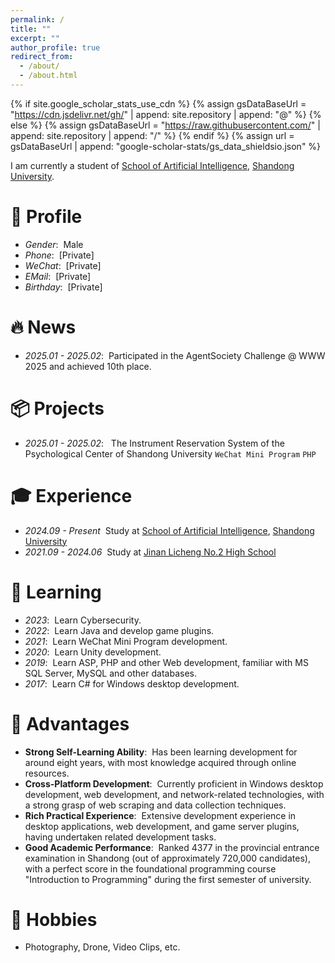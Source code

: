 ```yaml
---
permalink: /
title: ""
excerpt: ""
author_profile: true
redirect_from: 
  - /about/
  - /about.html
---
```


{% if site.google_scholar_stats_use_cdn %}
{% assign gsDataBaseUrl = "https://cdn.jsdelivr.net/gh/" | append: site.repository | append: "@" %}
{% else %}
{% assign gsDataBaseUrl = "https://raw.githubusercontent.com/" | append: site.repository | append: "/" %}
{% endif %}
{% assign url = gsDataBaseUrl | append: "google-scholar-stats/gs_data_shieldsio.json" %}

<span class='anchor' id='about-me'></span>

I am currently a student of [School of Artificial Intelligence](https://ai.sdu.edu.cn/), [Shandong University](https://www.sdu.edu.cn/). 

# 🪪 Profile
- *Gender*: &nbsp;Male
- *Phone*: &nbsp;[Private]
- *WeChat*: &nbsp;[Private]
- *EMail*: &nbsp;[Private]
- *Birthday*: &nbsp;[Private]

<span class='anchor' id='-news'></span>

# 🔥 News
- *2025.01 - 2025.02*: &nbsp;Participated in the AgentSociety Challenge @ WWW 2025 and achieved 10th place.

<span class='anchor' id='-projects'></span>

# 📦 Projects
- *2025.01 - 2025.02*: &nbsp; The Instrument Reservation System of the Psychological Center of Shandong University `WeChat Mini Program` `PHP`

<span class='anchor' id='-experience'></span>

# 🎓 Experience
- *2024.09 - Present* &nbsp;Study at [School of Artificial Intelligence](https://ai.sdu.edu.cn/), [Shandong University](https://www.sdu.edu.cn/)
- *2021.09 - 2024.06* &nbsp;Study at [Jinan Licheng No.2 High School](https://www.lcez.cn/)

<span class='anchor' id='-learning'></span>

# 📖 Learning
- *2023*: &nbsp;Learn Cybersecurity.
- *2022*: &nbsp;Learn Java and develop game plugins.
- *2021*: &nbsp;Learn WeChat Mini Program development.
- *2020*: &nbsp;Learn Unity development.
- *2019*: &nbsp;Learn ASP, PHP and other Web development, familiar with MS SQL Server, MySQL and other databases.
- *2017*: &nbsp;Learn C# for Windows desktop development.

<span class='anchor' id='-advantages'></span>

# 📝 Advantages
- **Strong Self-Learning Ability**: &nbsp;Has been learning development for around eight years, with most knowledge acquired through online resources. 
- **Cross-Platform Development**: &nbsp;Currently proficient in Windows desktop development, web development, and network-related technologies, with a strong grasp of web scraping and data collection techniques. 
- **Rich Practical Experience**: &nbsp;Extensive development experience in desktop applications, web development, and game server plugins, having undertaken related development tasks. 
- **Good Academic Performance**: &nbsp;Ranked 4377 in the provincial entrance examination in Shandong (out of approximately 720,000 candidates), with a perfect score in the foundational programming course "Introduction to Programming" during the first semester of university. 

<!-- # 📝 Publications 
- Building... -->

<!-- # 🎖 Honors and Awards
- *Building* Building... -->

<span class='anchor' id='-hobbies'></span>

# 🔎 Hobbies
- Photography, Drone, Video Clips, etc.